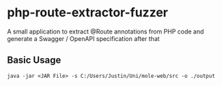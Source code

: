 # php-route-extractor-fuzzer
A small application to extract @Route annotations from PHP code and generate a Swagger / OpenAPI specification after that

## Basic Usage

```shell
java -jar <JAR File> -s C:/Users/Justin/Uni/mole-web/src -o ./output
```
